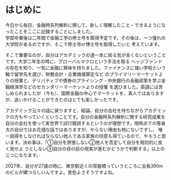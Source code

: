 # はじめに

今日から毎日、金融時系列解析に関して、新しく理解したこと・できるようになったことをここに記録することにしました。  
学部卒業後は二年間で金融工学の修士号を取得予定です。その後は、一つ憧れの大学院があるのですが、そこで修士号or博士号を取得したいと
考えています。

そこで重要なのが、自分はアカデミックの道一本に絞る気が全くないということです。大学二年生の時に、グローバルマクロという手法を取る
ヘッジファンドの存在を知り、一気に金融に興味を持ちました。ファイナンスに強い学校という軸で留学先を選び、財務会計・企業価値算定など
のプライマリーマーケットよりの授業と、デリバティブや債券のプライシング・中央銀行の金融政策を学ぶ金融経済学などのセカンダリーマーケットよりの授業
を選びました。英語には苦しめられましたが（今も）、国際金融の中心でマーケットを、素人ではありますが、追いかけることができたのはとても楽しかったです。

アカデミック云々の話に戻りますと、結論、自分の会社を持ちながらアカデミックの方もやっていくということです。自分の金融時系列解析に関する研究成果を
自分の会社を使って実世界で試行錯誤するというのが理想です。現時点での等身大の自分ではお花畑な話ではありますが、やらない理由も特にないですし、
唯一説得をしなければならない他人である家族の同意も得ているので、やろうと思います。決め事は、「①自分を誇張しない②他人を否定して自分を相対的に良く見せよ
うとしない③自分の目の前の現実が進むかどうかで判断する」以上の三つになります。

2027年、自分が27歳の時に、東京駅近くの常盤橋っていうところに全長390mのビルが建つらしいんですよ。景色よさそうですよね。

